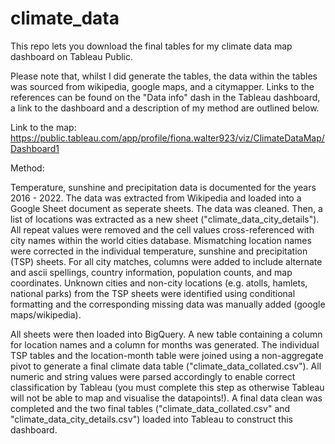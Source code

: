 # climate_data
This repo lets you download the final tables for my climate data map dashboard on Tableau Public.

Please note that, whilst I did generate the tables, the data within the tables was sourced from wikipedia, google maps, and a citymapper. Links to the references can be found on the "Data info" dash in the Tableau dashboard, a link to the dashboard and a description of my method are outlined below.

Link to the map:
https://public.tableau.com/app/profile/fiona.walter923/viz/ClimateDataMap/Dashboard1

Method:

Temperature, sunshine and precipitation data is documented for the years 2016 - 2022. The data was extracted from Wikipedia and loaded into a Google Sheet document as seperate sheets. The data was cleaned. Then, a list of locations was extracted as a new sheet ("climate_data_city_details"). All repeat values were removed and the cell values cross-referenced with city names within the world cities database. Mismatching location names were corrected in the individual temperature, sunshine and precipitation (TSP) sheets. For all city matches, columns were added to include alternate and ascii spellings, country information, population counts, and map coordinates. Unknown cities and non-city locations (e.g. atolls, hamlets, national parks) from the TSP sheets were identified using conditional formatting and the corresponding missing data was manually added (google maps/wikipedia).

All sheets were then loaded into BigQuery. A new table containing a column for location names and a column for months was generated. The individual TSP tables and the location-month table were joined using a non-aggregate pivot to generate a final climate data table ("climate_data_collated.csv"). All numeric and string values were parsed accordingly to enable correct classification by Tableau (you must complete this step as otherwise Tableau will not be able to map and visualise the datapoints!). A final data clean was completed and the two final tables ("climate_data_collated.csv" and "climate_data_city_details.csv") loaded into Tableau to construct this dashboard.
